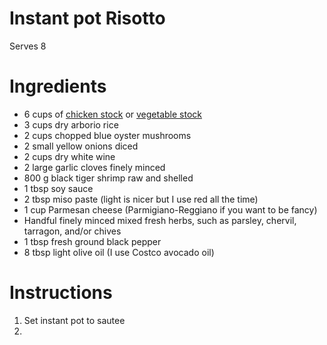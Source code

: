 # Instant pot Risotto

Serves 8

# Ingredients 
-  6 cups of [chicken stock](https://www.seriouseats.com/best-rich-easy-white-chicken-stock-recipe) or [vegetable stock](https://www.seriouseats.com/hearty-vegetable-stock-vegan-recipe)
- 3 cups dry arborio rice 
- 2 cups chopped blue oyster mushrooms
- 2 small yellow onions diced
- 2 cups dry white wine
- 2 large garlic cloves finely minced
- 800 g black tiger shrimp raw and shelled
- 1 tbsp soy sauce 
- 2 tbsp miso paste (light is nicer but I use red all the time)
- 1 cup Parmesan cheese (Parmigiano-Reggiano if you want to be fancy) 
- Handful finely minced mixed fresh herbs, such as parsley, chervil, tarragon, and/or chives
- 1 tbsp fresh ground black pepper
- 8 tbsp light olive oil (I use Costco avocado oil) 


# Instructions

1. Set instant pot to sautee 
2. 